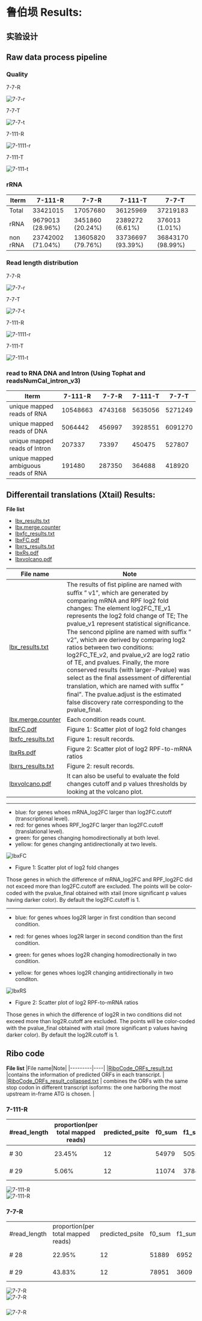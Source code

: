 # 鲁伯埙 Results:

> 

## 实验设计



## Raw data process pipeline 
### **Quality**

7-7-R

![7-7-r](../image/190828-lbx/7-7-r-qc.png)   

7-7-T

![7-7-t](../image/190828-lbx/7-7-t-qc.png)   

7-111-R

![7-1111-r](../image/190828-lbx/7-111-R-qc.png)   

7-111-T

![7-111-t](../image/190828-lbx/7-111-T-qc.png)  

### **rRNA**
| Iterm    | 7-111-R            | 7-7-R              | 7-111-T            | 7-7-T              |
|----------|--------------------|--------------------|--------------------|--------------------|
| Total    |  33421015          |  17057680          |  36125969          |  37219183          |
| rRNA     |  9679013 (28.96%)  |  3451860 (20.24%)  |  2389272 (6.61%)   |  376013 (1.01%)    |
| non rRNA |  23742002 (71.04%) |  13605820 (79.76%) |  33736697 (93.39%) |  36843170 (98.99%) |

### Read length distribution
7-7-R

![7-7-r](../image/190828-lbx/7-7-R_nontam.png)   

7-7-T

![7-7-t](../image/190828-lbx/7-7-T_nontam.png)   

7-111-R

![7-1111-r](../image/190828-lbx/7-111-R_nontam.png)   

7-111-T

![7-111-t](../image/190828-lbx/7-111-T_nontam.png) 

### read to RNA DNA and Intron (Using Tophat and readsNumCal_intron_v3)
| Iterm                                | 7-111-R   | 7-7-R    | 7-111-T  | 7-7-T    |
|--------------------------------------|-----------|----------|----------|----------|
| unique mapped reads of RNA           |  10548663 |  4743168 |  5635056 |  5271249 |
| unique mapped reads of DNA           |  5064442  |  456997  |  3928551 |  6091270 |
| unique mapped reads of Intron        |  207337   |  73397   |  450475  |  527807  |
| unique mapped ambiguous reads of RNA |  191480   |  287350  |  364688  |  418920  |

## Differentail translations (Xtail) Results: 

**File list**
* [lbx_results.txt](result_190626_lbx/lbx_results.txt)
* [lbx.merge.counter](result_190626_lbx/lbx.merge.counter)
* [lbxfc_results.txt](result_190626_lbx/lbxfc_results.txt)
* [lbxFC.pdf](result_190626_lbx/lbxFC.pdf)
* [lbxrs_results.txt](result_190626_lbx/lbxrs_results.txt)
* [lbxRs.pdf](result_190626_lbx/lbxRs.pdf)
* [lbxvolcano.pdf](result_190626_lbx/lbxvolcano.pdf)

|File name|Note|
|--------- |----|
|[lbx_results.txt](result_190626_lbx/lbx_results.txt)    |The results of ﬁst pipline are named with suﬃx ” v1”, which are generated by comparing mRNA and RPF log2 fold changes: The element log2FC_TE_v1 represents the log2 fold change of TE; The pvalue_v1 represent statistical signiﬁcance. The sencond pipline are named with suﬃx ” v2”, which are derived by comparing log2 ratios between two conditions: log2FC_TE_v2, and pvalue_v2 are log2 ratio of TE, and pvalues. Finally, the more conserved results (with larger-Pvalue) was select as the ﬁnal assessment of diﬀerential translation, which are named with suﬃx ” ﬁnal”. The pvalue.adjust is the estimated false discovery rate corresponding to the pvalue_final.|
|[lbx.merge.counter](result_190626_lbx/lbx.merge.counter)|Each condition reads count.|
|[lbxFC.pdf](result_190626_lbx/lbxFC.pdf)                |Figure 1: Scatter plot of log2 fold changes|
|[lbxfc_results.txt](result_190626_lbx/lbxfc_results.txt)|Figure 1: result records.|
|[lbxRs.pdf](result_190626_lbx/lbxRs.pdf)                |Figure 2: Scatter plot of log2 RPF-to-mRNA ratios|
|[lbxrs_results.txt](result_190626_lbx/lbxrs_results.txt)|Figure 2: result records.|
|[lbxvolcano.pdf](result_190626_lbx/lbxvolcano.pdf)      |It can also be useful to evaluate the fold changes cutoﬀ and p values thresholds by looking at the volcano plot.|

-----------
* blue: for genes whoes mRNA_log2FC larger than log2FC.cutoff (transcriptional level).
* red: for genes whoes RPF_log2FC larger than log2FC.cutoff (translational level).
* green: for genes changing homodirectionally at both level.
* yellow: for genes changing antidirectionally at two levels.

![lbxFC](../image/190828-lbx/lbxFC.png) 
* Figure 1: Scatter plot of log2 fold changes

Those genes in which the diﬀerence of mRNA_log2FC and RPF_log2FC did not exceed more than log2FC.cutoff are excluded. The points will be color-coded with the pvalue_final obtained with xtail (more signiﬁcant p values having darker color). By default the log2FC.cutoff is 1.

-------------------

* blue: for genes whoes log2R larger in ﬁrst condition than second condition.

* red: for genes whoes log2R larger in second condition than the ﬁrst condition.

* green: for genes whoes log2R changing homodirectionally in two condition.

* yellow: for genes whoes log2R changing antidirectionally in two conditon.

![lbxRS](../image/190828-lbx/lbxRS.png) 

* Figure 2: Scatter plot of log2 RPF-to-mRNA ratios

Those genes in which the diﬀerence of log2R in two conditions did not exceed more than log2R.cutoff are excluded. The points will be color-coded with the pvalue_final obtained with xtail (more signiﬁcant p values having darker color). By default the log2R.cutoff is 1.

## Ribo code
**File list**
|File name|Note|
|---------|----|
|[RiboCode_ORFs_result.txt](result_190626_lbx/RiboCode_ORFs_result.txt)           |contains the information of predicted ORFs in each transcript.  |
|[RiboCode_ORFs_result_collapsed.txt](result_190626_lbx/RiboCode_ORFs_result_collapsed.txt)  | combines the ORFs with the same stop codon in different transcript isoforms: the one harboring the most upstream in-frame ATG is chosen. |




### 7-111-R
| #read_length | proportion(per total mapped reads) | predicted_psite | f0_sum | f1_sum | f2_sum | f0_percent | pvalue1                | pvalue2               | pvalue_combined        |
|--------------|------------------------------------|-----------------|--------|--------|--------|------------|------------------------|-----------------------|------------------------|
| # 30         | 23.45%                             | 12              | 54979  | 5055   | 8040   | 80.76%     | 0.00014652626009624466 | 0.0004229273113302267 | 4.3151740824280333e-07 |
| # 29         | 5.06%                              | 12              | 11074  | 3784   | 1779   | 66.56%     | 0.0002995597005840259  | 0.0003563133512190236 | 7.173383508666136e-07  |

![7-111-R](../image/190828-lbx/7-111-29nt-psite.png)   
![7-111-R](../image/190828-lbx/7-111-30nt-psite.png)     

### 7-7-R
|              |                                    |                 |        |        |        |            |                        |                        |                       | 
|--------------|------------------------------------|-----------------|--------|--------|--------|------------|------------------------|------------------------|-----------------------| 
| #read_length | proportion(per total mapped reads) | predicted_psite | f0_sum | f1_sum | f2_sum | f0_percent | pvalue1                | pvalue2                | pvalue_combined       | 
| # 28         | 22.95%                             | 12              | 51889  | 6952   | 1806   | 85.56%     | 0.00014652626009624466 | 0.00014652626009624466 | 1.516508550767744e-07 | 
| # 29         | 43.83%                             | 12              | 78951  | 3609   | 8621   | 86.59%     | 0.00014652626009624466 | 0.00014652626009624466 | 1.516508550767744e-07 | 

![7-7-R](../image/190828-lbx/7-7-R-28nt-psite.png)   
![7-7-R](../image/190828-lbx/7-7-R-29nt-psite.png)     

### 
![7-7-R](../image/190828-lbx/orfs_category.png)    

